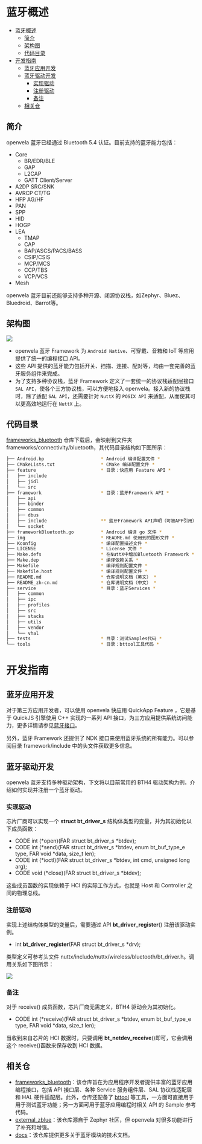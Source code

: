 # 蓝牙概述

- [蓝牙概述](#蓝牙概述)
  - [简介](#简介)
  - [架构图](#架构图)
  - [代码目录](#代码目录)
- [开发指南](#开发指南)
  - [蓝牙应用开发](#蓝牙应用开发)
  - [蓝牙驱动开发](#蓝牙驱动开发)
    - [实现驱动](#实现驱动)
    - [注册驱动](#注册驱动)
    - [备注](#备注)
  - [相关仓](#相关仓)

## 简介

openvela 蓝牙已经通过 Bluetooth 5.4 认证。目前支持的蓝牙能力包括：

- Core
  - BR/EDR/BLE
  - GAP
  - L2CAP
  - GATT Client/Server
- A2DP SRC/SNK
- AVRCP CT/TG
- HFP AG/HF
- PAN
- SPP
- HID
- HOGP
- LEA
  - TMAP
  - CAP
  - BAP/ASCS/PACS/BASS
  - CSIP/CSIS
  - MCP/MCS
  - CCP/TBS
  - VCP/VCS
- Mesh

openvela 蓝牙目前还能够支持多种开源、闭源协议栈，如Zephyr、Bluez、Bluedroid、Barrot等。

## 架构图

![](./img/Bluetooth_arch.png)

- openvela 蓝牙 Framework 为 `Android Native`、可穿戴、音箱和 IoT 等应用提供了统一的编程接口 API。
- 这些 API 提供的蓝牙能力包括开关、扫描、连接、配对等，均由一套完善的蓝牙服务组件来完成。
- 为了支持多种协议栈，蓝牙 Framework 定义了一套统一的协议栈适配层接口 `SAL API`，使各个三方协议栈，可以方便地接入 openvela。接入新的协议栈时，除了适配 `SAL API`，还需要针对 `NuttX` 的 `POSIX API` 来适配，从而使其可以更高效地运行在 `NuttX` 上。

## 代码目录

[frameworks_bluetooth](https://github.com/open-vela/frameworks_bluetooth) 仓库下载后，会映射到文件夹 frameworks/connectivity/bluetooth，其代码目录结构如下图所示：

```bash
├── Android.bp                     * Android 编译配置文件 *
├── CMakeLists.txt                 * CMake 编译配置文件 *
├── feature                        * 目录：快应用 Feature API *
│   ├── include
│   ├── jidl
│   └── src
├── framework                      * 目录：蓝牙Framework API *
│   ├── api
│   ├── binder
│   ├── common
│   ├── dbus
│   ├── include                    ** 蓝牙Framework API声明（可被APP引用） **
│   └── socket
├── frameworkBluetooth.go          * Android 编译 go 文件 *
├── img                            * README.md 使用到的图形文件 *
├── Kconfig                        * 编译配置描述文件 *
├── LICENSE                        * License 文件 *
├── Make.defs                      * 在NuttX中增加Bluetooth Framework *
├── Make.dep                       * 编译依赖关系 *
├── Makefile                       * 编译规则配置文件 *
├── Makefile.host                  * 编译规则配置文件 *
├── README.md                      * 仓库说明文档（英文） *
├── README_zh-cn.md                * 仓库说明文档（中文） *
├── service                        * 目录：蓝牙Services *
│   ├── common
│   ├── ipc
│   ├── profiles
│   ├── src
│   ├── stacks
│   ├── utils
│   ├── vendor
│   └── vhal
├── tests                          * 目录：测试Samples代码 *
└── tools                          * 目录：bttool工具代码 *
```

# 开发指南

## 蓝牙应用开发

对于第三方应用开发者，可以使用 openvela  快应用 QuickApp Feature ，它是基于 QuickJS 引擎使用 C++ 实现的一系列 API 接口，为三方应用提供系统访问能力，更多详情请参见[蓝牙接口](https://doc.quickapp.cn/features/system/bluetooth.html)。

另外，蓝牙 Framework 还提供了 NDK 接口来使用蓝牙系统的所有能力。可以参阅目录 framework/include 中的头文件获取更多信息。

## 蓝牙驱动开发

openvela 蓝牙支持多种驱动架构，下文将以目前常用的 BTH4 驱动架构为例，介绍如何实现并注册一个蓝牙驱动。

### 实现驱动

芯片厂商可以实现一个 **struct bt_driver_s** 结构体类型的变量，并为其初始化以下成员函数：

- CODE int (*open)(FAR struct bt_driver_s *btdev);
- CODE int (*send)(FAR struct bt_driver_s *btdev, enum bt_buf_type_e type, FAR void *data, size_t len);
- CODE int (*ioctl)(FAR struct bt_driver_s *btdev, int cmd, unsigned long arg);
- CODE void (*close)(FAR struct bt_driver_s *btdev);

这些成员函数的实现依赖于 HCI 的实际工作方式，也就是 Host 和 Controller 之间的物理总线。

### 注册驱动

实现上述结构体类型的变量后，需要通过 API **bt_driver_register**() 注册该驱动实例。

- int **bt_driver_register**(FAR struct bt_driver_s *drv);

类型定义可参考头文件 nuttx/include/nuttx/wireless/bluetooth/bt_driver.h。调用关系如下图所示：

![](img/bt_driver.png)

### 备注

对于 receive() 成员函数，芯片厂商无需定义，BTH4 驱动会为其初始化。

- CODE int (*receive)(FAR struct bt_driver_s *btdev, enum bt_buf_type_e type, FAR void *data, size_t len);

当收到来自芯片的 HCI 数据时，只要调用 **bt_netdev_receive**()即可，它会调用这个 receive()函数来保存收到 HCI 数据。

## 相关仓

- [frameworks_bluetooth](../../../../open-vela/frameworks/bluetooth)：该仓库旨在为应用程序开发者提供丰富的蓝牙应用编程接口，包括 API 接口层、各种 Service 服务组件层、SAL 协议栈适配层和 HAL 硬件适配层。此外，仓库还配备了 [bttool](../bluetooth/functionality_test/bttool_cmd.md) 等工具，一方面可直接用于用于测试蓝牙功能；另一方面可用于蓝牙应用编程时相关 API 的 Sample 参考代码。
- [external_zblue](../../../../open-vela/external/zblue)：该仓库源自于 Zephyr 社区，但 openvela 对很多功能进行了补充和增强。
- [docs](../../../../open-vela/docs)：该仓库提供更多关于蓝牙模块的技术文档。

